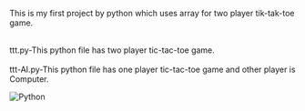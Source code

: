 This is my first project by python which uses array for two player tik-tak-toe game.


<br>
ttt.py-This python file has two player tic-tac-toe game.
</br>

<br>
ttt-AI.py-This python file has one player tic-tac-toe game and other player is Computer.
</br>

![Python](https://img.shields.io/badge/python-3670A0?style=for-the-badge&logo=python&logoColor=ffdd54)
